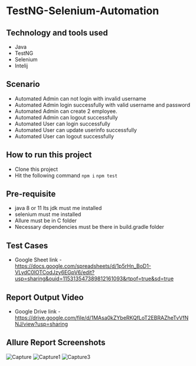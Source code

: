 # TestNG-Selenium-Automation

## Technology and tools used
- Java
- TestNG
- Selenium
- Intelij

## Scenario
- Automated Admin can not login with invalid username 
- Automated Admin login successfully with valid username and password
- Automated Admin can create 2 employee.
- Automated Admin can logout successfully
- Automated User can login successfully
- Automated User can update userinfo successfully 
- Automated User can logout successfully


## How to run this project
- Clone this project
- Hit the following command
```npm i```
```npm test```

## Pre-requisite
- java 8 or 11 lts jdk must me installed
- selenium must me installed
- Allure must be in C folder
- Necessary dependencies must be there in build.gradle folder

## Test Cases 
- Google Sheet link - https://docs.google.com/spreadsheets/d/1p5rHn_BoD1-VLydC0lOTCodJzy6EGpV6/edit?usp=sharing&ouid=115313547389812161093&rtpof=true&sd=true

## Report Output Video 
- Google Drive link - https://drive.google.com/file/d/1MAsa0kZYbeRKQfLoT2EBRAZheTvVfNNJ/view?usp=sharing

## Allure Report Screenshots

![Capture](https://user-images.githubusercontent.com/75027367/204016217-b2ec27c7-5cdc-4aae-b307-6729b8766613.PNG)
![Capture1](https://user-images.githubusercontent.com/75027367/204016233-4f54335c-01d7-4192-a5be-f31de542a498.PNG)
![Capture3](https://user-images.githubusercontent.com/75027367/204016253-a950125c-cc97-4635-acae-8bf1a611e79e.PNG)


